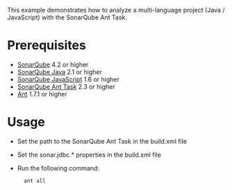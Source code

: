 This example demonstrates how to analyze a multi-language project (Java / JavaScript) with the SonarQube Ant Task.

Prerequisites
=============
* [SonarQube](http://www.sonarsource.org/downloads/) 4.2 or higher
* [SonarQube Java](http://docs.codehaus.org/x/tZC7DQ) 2.1 or higher
* [SonarQube JavaScript](http://docs.codehaus.org/x/KwChCw) 1.6 or higher
* [SonarQube Ant Task](http://docs.codehaus.org/x/QYKxDQ) 2.3 or higher
* [Ant](http://ant.apache.org/) 1.7.1 or higher

Usage
=====
* Set the path to the SonarQube Ant Task in the build.xml file
* Set the sonar.jdbc.* properties in the build.xml file
* Run the following command:

        ant all
